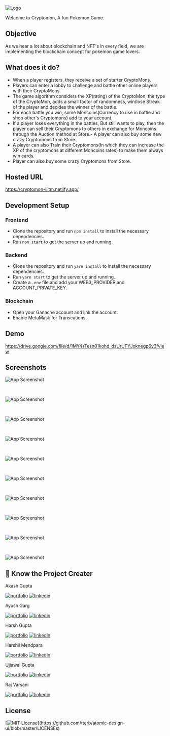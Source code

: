 ![Logo](https://res.cloudinary.com/connect-x/image/upload/v1645082778/CryptomonLogo_da9mc3.png)

Welcome to Cryptomon, A fun Pokemon Game.

## Objective

As we hear a lot about blockchain and NFT's in every field, we are implementing the blockchain concept for pokemon game lovers.

## What does it do?

- When a player registers, they receive a set of starter CryptoMons.
- Players can enter a lobby to challenge and battle other online players with their CryptoMons.
- The game algorithm considers the XP(rating) of the CryptoMon, the type of the CryptoMon, adds a small factor of randomness, win/lose Streak of the player and decides the winner of the battle.
- For each battle you win, some Moncoins(Currency to use in battle and shop other's Cryptomons) add to your account.
- If a player loses everything in the battles, But still wants to play, then the player can sell their Cryptomons to others in exchange for Moncoins through the Auction method at Store.- A player can also buy some new crazy Cryptomons from Store.
- A player can also Train their Cryptomons(In which they can increase the XP of the cryptomons at different Moncoins rates) to make them always win cards.
- Player can also buy some crazy Cryptomons from Store.

## Hosted URL

https://cryptomon-iiitm.netlify.app/

## Development Setup

### Frontend

- Clone the repository and run `npm install` to install the necessary dependencies.
- Run `npm start` to get the server up and running.

### Backend

- Clone the repository and run `yarn install` to install the necessary dependencies.
- Run `yarn start` to get the server up and running.
- Create a `.env` file and add your WEB3_PROVIDER and ACCOUNT_PRIVATE_KEY.

### Blockchain

- Open your Ganache account and link the account.
- Enable MetaMask for Transcations.

## Demo

https://drive.google.com/file/d/1MY4sTesn01kohd_dsUrUFYJoknegp6v3/view

## Screenshots

![App Screenshot](https://github.com/Cryptomon-WinterProject/frontend/blob/main/src/Assets/ReadMeAssets/Asset1.png)

<br>

![App Screenshot](https://github.com/Cryptomon-WinterProject/frontend/blob/main/src/Assets/ReadMeAssets/Asset2.png)

<br>

![App Screenshot](https://github.com/Cryptomon-WinterProject/frontend/blob/main/src/Assets/ReadMeAssets/Asset3.png)

<br>

![App Screenshot](https://github.com/Cryptomon-WinterProject/frontend/blob/main/src/Assets/ReadMeAssets/Asset4.png)

<br>

![App Screenshot](https://github.com/Cryptomon-WinterProject/frontend/blob/main/src/Assets/ReadMeAssets/Asset5.png)

<br>

![App Screenshot](https://github.com/Cryptomon-WinterProject/frontend/blob/main/src/Assets/ReadMeAssets/Asset6.png)

<br>

![App Screenshot](https://github.com/Cryptomon-WinterProject/frontend/blob/main/src/Assets/ReadMeAssets/Asset7.png)

<br>

![App Screenshot](https://github.com/Cryptomon-WinterProject/frontend/blob/main/src/Assets/ReadMeAssets/Asset8.png)

<br>

![App Screenshot](https://github.com/Cryptomon-WinterProject/frontend/blob/main/src/Assets/ReadMeAssets/Asset9.png)

<br>

![App Screenshot](https://github.com/Cryptomon-WinterProject/frontend/blob/main/src/Assets/ReadMeAssets/Asset10.png)

## 🔗 Know the Project Creater

Akash Gupta

[![portfolio](https://img.shields.io/badge/github_portfolio-000?style=for-the-badge&logo=ko-fi&logoColor=white)](https://github.com/akashgupta1909)
[![linkedin](https://img.shields.io/badge/linkedin-0A66C2?style=for-the-badge&logo=linkedin&logoColor=white)](https://www.linkedin.com/in/akash-gupta-1909/)

Ayush Garg

[![portfolio](https://img.shields.io/badge/github_portfolio-000?style=for-the-badge&logo=ko-fi&logoColor=white)](https://github.com/Ayush-019)
[![linkedin](https://img.shields.io/badge/linkedin-0A66C2?style=for-the-badge&logo=linkedin&logoColor=white)](https://www.linkedin.com/in/ayush-garg-4ba2b1206/)

Harsh Gupta

[![portfolio](https://img.shields.io/badge/github_portfolio-000?style=for-the-badge&logo=ko-fi&logoColor=white)](https://github.com/harshgupta1249)
[![linkedin](https://img.shields.io/badge/linkedin-0A66C2?style=for-the-badge&logo=linkedin&logoColor=white)](https://www.linkedin.com/in/harsh-gupta-72b32120a/)

Harshil Mendpara

[![portfolio](https://img.shields.io/badge/github_portfolio-000?style=for-the-badge&logo=ko-fi&logoColor=white)](https://github.com/HarshilMendpara)
[![linkedin](https://img.shields.io/badge/linkedin-0A66C2?style=for-the-badge&logo=linkedin&logoColor=white)](https://www.linkedin.com/in/harshil-mendpara/)

Ujjawal Gupta

[![portfolio](https://img.shields.io/badge/github_portfolio-000?style=for-the-badge&logo=ko-fi&logoColor=white)](https://github.com/UjjawalGupta30)
[![linkedin](https://img.shields.io/badge/linkedin-0A66C2?style=for-the-badge&logo=linkedin&logoColor=white)](https://www.linkedin.com/in/ujjawalgupta30/)

Raj Varsani

[![portfolio](https://img.shields.io/badge/github_portfolio-000?style=for-the-badge&logo=ko-fi&logoColor=white)](https://github.com/RajVarsani)
[![linkedin](https://img.shields.io/badge/linkedin-0A66C2?style=for-the-badge&logo=linkedin&logoColor=white)](https://www.linkedin.com/in/varsani-raj/)

## License

[![MIT License](https://img.shields.io/apm/l/atomic-design-ui.svg?)](https://github.com/tterb/atomic-design-ui/blob/master/LICENSEs)
